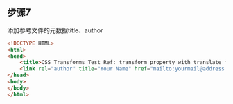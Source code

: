 ## 步骤7

添加参考文件的元数据title、author

```html
<!DOCTYPE HTML>
<html>
<head>
    <title>CSS Transforms Test Ref: transform property with translate function</title>
    <link rel="author" title="Your Name" href="mailto:yourmail@address.com" />
</head>
<body>
</body>
</html>
```
